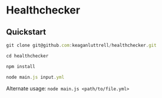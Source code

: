 # Healthchecker

## Quickstart

```js
git clone git@github.com:keaganluttrell/healthchecker.git

cd healthchecker

npm install

node main.js input.yml
```

Alternate usage: `node main.js <path/to/file.yml>`